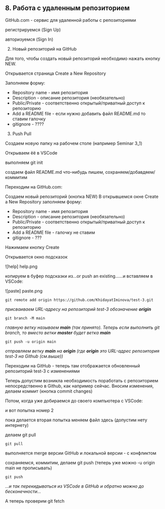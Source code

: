## 8. Работа с удаленным репозиторием 

GitHub.com - сервис для удаленной работы с репозиториями

регистрируемся (Sign Up)

авторизуемся (Sign In)

2. Новый репозиторий на GitHub

Для того, чтобы создать новый репозиторий необходимо нажать кнопку NEW.

Открывается страница Create a New Repository

Заполняем форму:

- Repository name - имя репозитория
- Description - описание репозитория (необязательно)
- Public/Private - соответственно открытый/приватный доступ к репозиторию
- Add a README file - если нужно добавить файл README.md то ставим галочку
- gitignore - ????




3. Push Pull

Создаем новую папку на рабочем столе (например Seminar 3_1)

Открываем ёё в VSCode

выполняем git init

создаем файл README.md
что-нибудь пишем, сохраняем/добавдяем/коммитим 

Переходим на GitHub.com:

Создаем новый репозиторий (кнопка NEW)
В открывшемся окне Create a New Repository заполняем форму:

- Repository name - имя репозитория
- Description - описание репозитория (необязательно)
- Public/Private - соответственно открытый/приватный доступ к репозиторию
- Add a README file - галочку не ставим
- gitignore - ???

Нажимаем кнопку Create

Открывается окно подсказок

![help] help.png

копируем в буфер подсказки из...or push an existing......и вставляем в VSCode:

![paste] paste.png

    git remote add origin https://github.com/KhidayatIminova/test-3.git  

*присваиваем URL-адресу на репозиторий test-3 обозначение **origin***

    git branch -M main

*главную ветку называем **main** (так принято). Теперь если выполнить git branch, то вместо ветки **master** будет  ветка **main***

    git push -u origin main

*отправляем ветку **main** на **origin** (где **origin** это URL-адрес репозитория test-3 на Github (см.выше))*

Переходим на GitHub - теперь там отображается обновленный репозиторий test-3 с изменениями

Теперь допустим возникла необходимость поработать с репозиторием непосредственно в Github, как например сейчас.
   Вносим изменения, делаем коммит (кнопка commit changes)

Потом, когда уже добираемся до своего компъютера с VSCode:


и вот попытка номер 2

пока делается вторая попытка меняем файл здесь (допустим нету интернету)

делаем git pull

    git pull

выполняется merge версии GitHub и локальной версии - с конфликтом

сохраняемся, коммитим, делаем git push (теперь уже можно -u origin main не прописывать)

    git push

*...и так перекидываться из VSCode в GitHub и обратно можно до бесконечности...*

А теперь проверим git fetch
